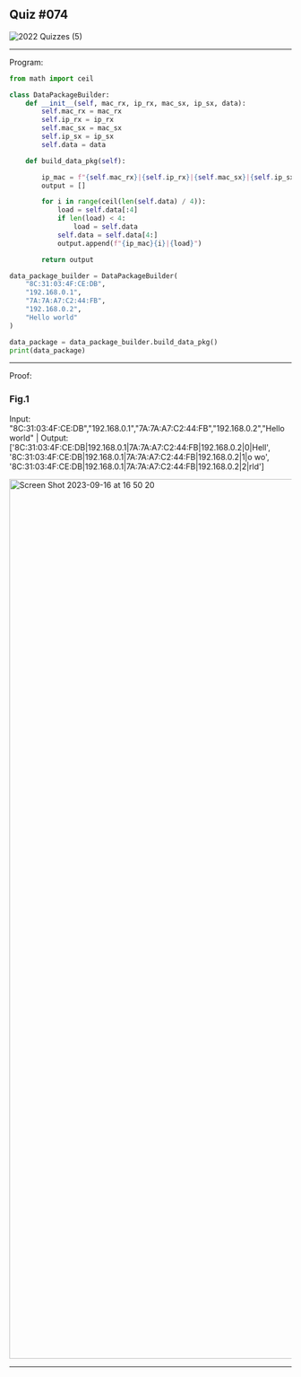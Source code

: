 ## Quiz #074

![2022  Quizzes (5)](https://github.com/OswellSkg/Year-2/assets/112055140/f9b6aa33-8c65-4e6f-ae90-2143a8dd9f12)

------------------------------------------------------------------------

Program:
```.py
from math import ceil

class DataPackageBuilder:
    def __init__(self, mac_rx, ip_rx, mac_sx, ip_sx, data):
        self.mac_rx = mac_rx
        self.ip_rx = ip_rx
        self.mac_sx = mac_sx
        self.ip_sx = ip_sx
        self.data = data

    def build_data_pkg(self):

        ip_mac = f"{self.mac_rx}|{self.ip_rx}|{self.mac_sx}|{self.ip_sx}|"
        output = []

        for i in range(ceil(len(self.data) / 4)):
            load = self.data[:4]
            if len(load) < 4:
                load = self.data
            self.data = self.data[4:]
            output.append(f"{ip_mac}{i}|{load}")

        return output

data_package_builder = DataPackageBuilder(
    "8C:31:03:4F:CE:DB",
    "192.168.0.1",
    "7A:7A:A7:C2:44:FB",
    "192.168.0.2",
    "Hello world"
)

data_package = data_package_builder.build_data_pkg()
print(data_package)
```

------------------------------------------------------------------------

Proof:
### Fig.1
Input: "8C:31:03:4F:CE:DB","192.168.0.1","7A:7A:A7:C2:44:FB","192.168.0.2","Hello world" | Output: ['8C:31:03:4F:CE:DB|192.168.0.1|7A:7A:A7:C2:44:FB|192.168.0.2|0|Hell', '8C:31:03:4F:CE:DB|192.168.0.1|7A:7A:A7:C2:44:FB|192.168.0.2|1|o wo', '8C:31:03:4F:CE:DB|192.168.0.1|7A:7A:A7:C2:44:FB|192.168.0.2|2|rld']

<img width="1569" alt="Screen Shot 2023-09-16 at 16 50 20" src="https://github.com/OswellSkg/Year-2/assets/112055140/74a85f1e-5b9b-4948-b379-831083dbcda2">

------------------------------------------------------------------------
